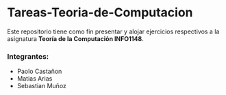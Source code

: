 # Tareas-Teoria-de-Computacion

Este repositorio tiene como fin presentar y alojar ejercicios respectivos a la asignatura **Teoría de la Computación INFO1148**.

### Integrantes:

 - Paolo Castañon
 - Matias Arias
 - Sebastian Muñoz
